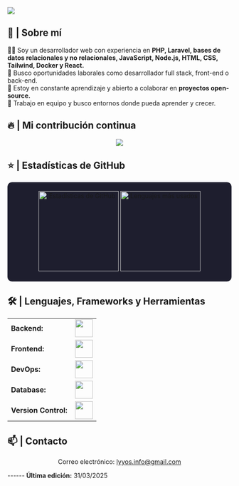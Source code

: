 <img src="https://readme-typing-svg.herokuapp.com/?font=Montserrat&weight=700&size=40&vCenter=true&width=800&height=90&duration=3000&color=FF5733&lines=Hola,+mi+nombre+es+Larry!;+Soy+desarrollador+web+Fullstack!;+Bienvenido+a+mi+perfil!" /> <h2>📖 | Sobre mí</h2> 👨‍💻 Soy un desarrollador web con experiencia en **PHP, Laravel, bases de datos relacionales y no relacionales, JavaScript, Node.js, HTML, CSS, Tailwind, Docker y React.**<br/> 🔭 Busco oportunidades laborales como desarrollador full stack, front-end o back-end.<br/> 🌱 Estoy en constante aprendizaje y abierto a colaborar en **proyectos open-source.**<br/> 👯 Trabajo en equipo y busco entornos donde pueda aprender y crecer.<br/> <h2>🔥 | Mi contribución continua</h2> <p align="center"> <a href="https://github.com/DenverCoder1/github-readme-streak-stats"> <img src="https://github-readme-streak-stats.herokuapp.com/?user=lys-developre&theme=react"/> </a> </p> <h2>⭐ | Estadísticas de GitHub </h2> <div align="center" style="background-color:#1E1E2E; padding:20px; border-radius:10px;"> <a href="https://github.com/lys-developre"> <img height="180em" src="https://github-readme-stats.vercel.app/api?username=lys-developre&show_icons=true&theme=radical&include_all_commits=true&count_private=true" alt="Estadísticas de GitHub"/> <img height="180em" src="https://github-readme-stats.vercel.app/api/top-langs/?username=lys-developre&layout=compact&langs_count=7&theme=radical" alt="Lenguajes más usados"/> </a> </div> <h2>🛠️ | Lenguajes, Frameworks y Herramientas </h2> <table align="center"> <tr> <td style="font-weight: bold; padding-right: 10px; vertical-align: center; border: none;">Backend:</td> <td><img height="40" src="https://skillicons.dev/icons?i=php,laravel,nodejs,express"/></td> </tr> <tr> <td style="font-weight: bold; padding-right: 10px; vertical-align: center;">Frontend:</td> <td><img height="40" src="https://skillicons.dev/icons?i=react,tailwind,html,css,js"/></td> </tr> <tr> <td style="font-weight: bold; padding-right: 10px; vertical-align: center; border: none;">DevOps:</td> <td><img height="40" src="https://skillicons.dev/icons?i=docker"/></td> </tr> <tr> <td style="font-weight: bold; padding-right: 10px; vertical-align: center; border: none;">Database:</td> <td><img height="40" src="https://skillicons.dev/icons?i=mysql,mongodb,postgresql"/></td> </tr> <tr> <td style="font-weight: bold; padding-right: 10px; vertical-align: center; border: none;">Version Control:</td> <td><img height="40" src="https://skillicons.dev/icons?i=git"/></td> </tr> </table> <h2>📫 | Contacto</h2> <p align="center"> Correo electrónico: lyyos.info@gmail.com </p> ------ **Última edición:** 31/03/2025
